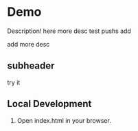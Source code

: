# Demo

Description!
here
more desc
test pushs
add

add more desc

## subheader

try it

## Local Development

1. Open index.html in your browser.
